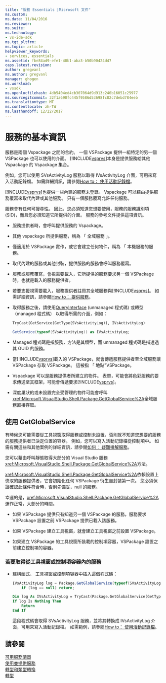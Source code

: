 ```yaml
---
title: "服務 Essentials |Microsoft 文件"
ms.custom: 
ms.date: 11/04/2016
ms.reviewer: 
ms.suite: 
ms.technology:
- vs-ide-sdk
ms.tgt_pltfrm: 
ms.topic: article
helpviewer_keywords:
- services, essentials
ms.assetid: fbe84ad9-efe1-48b1-aba3-b50b90424d47
caps.latest.revision: 
author: gregvanl
ms.author: gregvanl
manager: ghogen
ms.workload:
- vssdk
ms.openlocfilehash: 4db5404ed4cb307064d9d913c240b16051c25977
ms.sourcegitcommit: 32f1a690fc445f9586d53698fc82c7debd784eeb
ms.translationtype: MT
ms.contentlocale: zh-TW
ms.lasthandoff: 12/22/2017
---
```

# <a name="service-essentials"></a>服務的基本資訊
服務是兩個 Vspackage 之間的合約。 一個 VSPackage 提供一組特定的另一個 VSPackage 也可以使用的介面。 [!INCLUDE[vsprvs](../../code-quality/includes/vsprvs_md.md)]本身是提供服務給其他 Vspackage 的 Vspackage 集合。  
  
 例如，您可以使用 SVsActivityLog 服務以取得 IVsActivityLog 介面，可用來寫入活動記錄檔。 如需詳細資訊，請參閱[How to： 使用活動記錄檔](../../extensibility/how-to-use-the-activity-log.md)。  
  
 [!INCLUDE[vsprvs](../../code-quality/includes/vsprvs_md.md)]也提供一些內建的服務未登錄。 Vspackage 可以藉由提供服務覆寫來取代內建或其他服務。 只有一個服務覆寫允許任何服務。  
  
 服務會有任何可搜尋性。 因此，您必須知道您想要使用，服務的服務識別項 (SID)，而且您必須知道它所提供的介面。 服務的參考文件提供這項資訊。  
  
-   服務提供者時，會呼叫提供服務的 Vspackage。  
  
-   其他 vspackage 所提供服務，稱為 「 全域服務 」。  
  
-   僅適用於 VSPackage 實作，或它會建立任何物件，稱為 「 本機服務的服務。  
  
-   取代內建的服務或其他封裝，提供服務的服務會呼叫服務覆寫。  
  
-   服務或服務覆寫，會視需要載入，它所提供的服務要求另一個 VSPackage 時，也就是載入的服務提供者。  
  
-   若要支援視需要載入，服務提供者註冊其全域服務與[!INCLUDE[vsprvs](../../code-quality/includes/vsprvs_md.md)]。 如需詳細資訊，請參閱[How to： 提供服務](../../extensibility/how-to-provide-a-service.md)。  
  
-   取得服務之後，請使用[QueryInterface](/cpp/atl/queryinterface) (unmanaged 程式碼) 或轉型 （managed 程式碼） 以取得所需的介面，例如：  
  
    ```vb  
    TryCast(GetService(GetType(SVsActivityLog)), IVsActivityLog)  
    ```  
  
    ```csharp  
    GetService(typeof(SVsActivityLog)) as IVsActivityLog;  
    ```  
  
-   Managed 程式碼是指服務，方法是其類型，而 unmanaged 程式碼是指透過其 GUID 的服務。  
  
-   當[!INCLUDE[vsprvs](../../code-quality/includes/vsprvs_md.md)]載入的 VSPackage，就會傳遞服務提供者至全域服務讓 VSPackage 存取 VSPackage。 這被指 「 地點"VSPackage。  
  
-   Vspackage 可以是服務提供者所建立的物件。 表單，可能會將色彩服務的要求傳送至其框架，可能會傳遞要求[!INCLUDE[vsprvs](../../code-quality/includes/vsprvs_md.md)]。  
  
-   深度巢狀的或未設置完全受管理的物件可能會呼叫<xref:Microsoft.VisualStudio.Shell.Package.GetGlobalService%2A>全域服務直接存取。   
  
<a name="how-to-use-getglobalservice"></a>  
  
## <a name="use-getglobalservice"></a>使用 GetGlobalService  
  
有時候您可能需要從工具視窗取得服務或控制未設置，否則就不知道您想要的服務的服務提供者已決定位置的容器。 例如，您可以寫入活動記錄檔從控制項中。 如需有關這些和其他案例的詳細資訊，請參閱[如何： 疑難排解服務](../../extensibility/how-to-troubleshoot-services.md)。  
  
您可以藉由呼叫靜態取得大部分的 Visual Studio 服務<xref:Microsoft.VisualStudio.Shell.Package.GetGlobalService%2A>方法。  
  
<xref:Microsoft.VisualStudio.Shell.Package.GetGlobalService%2A>依賴設置上快取的服務提供者，它會初始化任何 VSPackage 衍生自封裝第一次。 您必須保證確認此條件符合時，否則先備妥，null 的服務。  
  
幸運的是，<xref:Microsoft.VisualStudio.Shell.Package.GetGlobalService%2A>運作正常，大部分的時間。  
  
-   如果 VSPackage 提供只有知道另一個 VSPackage 的服務，服務要求 VSPackage 設置之前 VSPackage 提供已載入該服務。  
  
-   如果 VSPackage 建立工具視窗，就會建立工具視窗之前設置 VSPackage。  
  
-   如果建立 VSPackage 的工具視窗所裝載的控制項容器，VSPackage 設置之前建立控制項的容器。  
  
### <a name="to-get-a-service-from-within-a-tool-window-or-control-container"></a>若要取得從工具視窗或控制項容器內的服務  
  
-   建構函式、 工具視窗或控制項容器中插入這個程式碼：  
  
    ```csharp  
    IVsActivityLog log = Package.GetGlobalService(typeof(SVsActivityLog)) as IVsActivityLog;
        if (log == null) return;
    ```  
    ```vb  
    Dim log As IVsActivityLog = TryCast(Package.GetGlobalService(GetType(SVsActivityLog)), IVsActivityLog)
    If log Is Nothing Then
        Return
    End If
    ```  
    
    這段程式碼會取得 SVsActivityLog 服務，並將其轉換成 IVsActivityLog 介面，可用來寫入活動記錄檔。 如需範例，請參閱[How to： 使用活動記錄檔](../../extensibility/how-to-use-the-activity-log.md)。  
  
## <a name="see-also"></a>請參閱  
 [可用服務清單](../../extensibility/internals/list-of-available-services.md)   
 [使用並提供服務](../../extensibility/using-and-providing-services.md)   
 [轉型和類型轉換](/dotnet/csharp/programming-guide/types/casting-and-type-conversions)   
 [轉型](/cpp/cpp/casting)